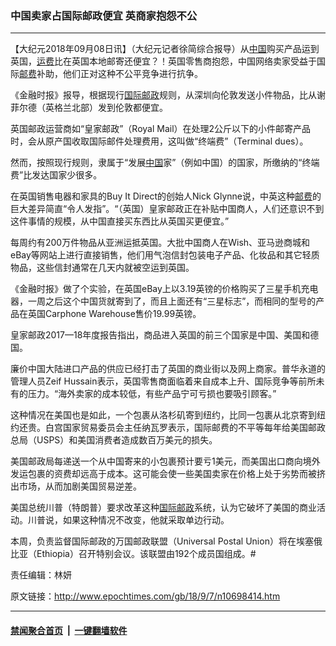 ### 中国卖家占国际邮政便宜 英商家抱怨不公
------------------------

<p>【大纪元2018年09月08日讯】（大纪元记者徐简综合报导）从<a href="http://www.epochtimes.com/gb/tag/%E4%B8%AD%E5%9B%BD.html">中国</a>购买产品运到英国，<a href="http://www.epochtimes.com/gb/tag/%E8%BF%90%E8%B4%B9.html">运费</a>比在英国本地邮寄还便宜？！英国零售商抱怨，中国网络卖家受益于国际<a href="http://www.epochtimes.com/gb/tag/%E9%82%AE%E8%B4%B9.html">邮费</a>补助，他们正对这种不公平竞争进行抗争。</p>
<p>《金融时报》报导，根据现行<a href="http://www.epochtimes.com/gb/tag/%E5%9B%BD%E9%99%85%E9%82%AE%E6%94%BF.html">国际邮政</a>规则，从深圳向伦敦发送小件物品，比从谢菲尔德（英格兰北部）发到伦敦都便宜。</p>
<p>英国邮政运营商如“皇家邮政”（Royal Mail）在处理2公斤以下的小件邮寄产品时，会从原产国收取国际邮件处理费用，这叫做“终端费”（Terminal dues）。</p>
<p>然而，按照现行规则，隶属于“发展<a href="http://www.epochtimes.com/gb/tag/%E4%B8%AD%E5%9B%BD.html">中国</a>家”（例如中国）的国家，所缴纳的“终端费”比发达国家少很多。</p>
<p>在英国销售电器和家具的Buy It Direct的创始人Nick Glynne说，中英这种<a href="http://www.epochtimes.com/gb/tag/%E9%82%AE%E8%B4%B9.html">邮费</a>的巨大差异简直“令人发指”。“（英国）皇家邮政正在补贴中国商人，人们还意识不到这件事情的规模，从中国直接买东西比从英国买更便宜。”</p>
<p>每周约有200万件物品从亚洲运抵英国。大批中国商人在Wish、亚马逊商城和eBay等网站上进行直接销售，他们用气泡信封包装电子产品、化妆品和其它轻质物品，这些信封通常在几天内就被空运到英国。</p>
<p>《金融时报》做了个实验，在英国eBay上以3.19英镑的价格购买了三星手机充电器，一周之后这个中国货就寄到了，而且上面还有“三星标志”，而相同的型号的产品在英国Carphone Warehouse售价19.99英镑。</p>
<p>皇家邮政2017—18年度报告指出，商品进入英国的前三个国家是中国、美国和德国。</p>
<p>廉价中国大陆进口产品的供应已经打击了英国的商业街以及网上商家。普华永道的管理人员Zeif Hussain表示，英国零售商面临着来自成本上升、国际竞争等前所未有的压力。“海外卖家的成本较低，有些产品宁可亏损也要吸引顾客。”</p>
<p>这种情况在美国也是如此，一个包裹从洛杉矶寄到纽约，比同一包裹从北京寄到纽约还贵。白宫国家贸易委员会主任纳瓦罗表示，国际邮费的不平等每年给美国邮政总局（USPS）和美国消费者造成数百万美元的损失。</p>
<p>美国邮政局每递送一个从中国寄来的小包裹预计要亏1美元，而美国出口商向境外发运包裹的资费却远高于成本。这可能会使一些美国卖家在价格上处于劣势而被挤出市场，从而加剧美国贸易逆差。</p>
<p>美国总统川普（特朗普）要求改革这种<a href="http://www.epochtimes.com/gb/tag/%E5%9B%BD%E9%99%85%E9%82%AE%E6%94%BF.html">国际邮政</a>系统，认为它破坏了美国的商业活动。川普说，如果这种情况不改变，他就采取单边行动。</p>
<p>本周，负责监督国际邮政的万国邮政联盟（Universal Postal Union）将在埃塞俄比亚（Ethiopia）召开特别会议。该联盟由192个成员国组成。#</p>
<p>责任编辑：林妍</p>

原文链接：http://www.epochtimes.com/gb/18/9/7/n10698414.htm


------------------------
#### [禁闻聚合首页](https://github.com/gfw-breaker/banned-news/blob/master/README.md) &nbsp;|&nbsp;  [一键翻墙软件](https://github.com/gfw-breaker/nogfw/blob/master/README.md)